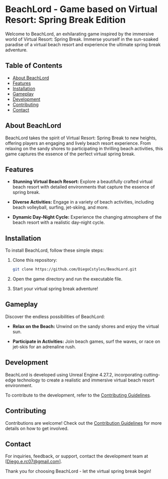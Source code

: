 # BeachLord - Game based on Virtual Resort: Spring Break Edition

Welcome to BeachLord, an exhilarating game inspired by the immersive world of Virtual Resort: Spring Break. Immerse yourself in the sun-soaked paradise of a virtual beach resort and experience the ultimate spring break adventure.

## Table of Contents

- [About BeachLord](#about-beachlord)
- [Features](#features)
- [Installation](#installation)
- [Gameplay](#gameplay)
- [Development](#development)
- [Contributing](#contributing)
- [Contact](#contact)

## About BeachLord

BeachLord takes the spirit of Virtual Resort: Spring Break to new heights, offering players an engaging and lively beach resort experience. From relaxing on the sandy shores to participating in thrilling beach activities, this game captures the essence of the perfect virtual spring break.

## Features

- **Stunning Virtual Beach Resort:** Explore a beautifully crafted virtual beach resort with detailed environments that capture the essence of spring break.

- **Diverse Activities:** Engage in a variety of beach activities, including beach volleyball, surfing, jet-skiing, and more.

- **Dynamic Day-Night Cycle:** Experience the changing atmosphere of the beach resort with a realistic day-night cycle.

## Installation

To install BeachLord, follow these simple steps:

1. Clone this repository:

   ```bash
   git clone https://github.com/DiegoCstyles/BeachLord.git
   ```

2. Open the game directory and run the executable file.

3. Start your virtual spring break adventure!

## Gameplay

Discover the endless possibilities of BeachLord:

- **Relax on the Beach:** Unwind on the sandy shores and enjoy the virtual sun.

- **Participate in Activities:** Join beach games, surf the waves, or race on jet-skis for an adrenaline rush.

## Development

BeachLord is developed using Unreal Engine 4.27.2, incorporating cutting-edge technology to create a realistic and immersive virtual beach resort environment.

To contribute to the development, refer to the [Contributing Guidelines](CONTRIBUTING.md).

## Contributing

Contributions are welcome! Check out the [Contribution Guidelines](CONTRIBUTING.md) for more details on how to get involved.

## Contact

For inquiries, feedback, or support, contact the development team at [Diego.e.rc07@gmail.com].

Thank you for choosing BeachLord - let the virtual spring break begin!
